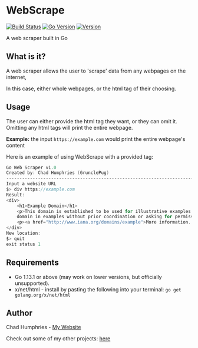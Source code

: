 # WebScrape

[![Build Status](https://travis-ci.org/GrunclePug/WebScrape.svg?branch=master)](https://travis-ci.org/GrunclePug/WebScrape)
[![Go Version](https://img.shields.io/badge/Go-v1.13+-informational)](https://img.shields.io/badge/Go-v1.13+-informational)
[![Version](https://img.shields.io/badge/version-v1.0-informational)](https://img.shields.io/badge/version-v1.0-informational)

A web scraper built in Go

## What is it?

<p>A web scraper allows the user to 'scrape' data from any webpages on the internet,</p>
<p>In this case, either whole webpages, or the html tag of their choosing.</p>

## Usage
The user can either provide the html tag they want, or they can omit it.
Omitting any html tags will print the entire webpage.

<b>Example:</b>
the input `https://example.com` would print the entire webpage's content

Here is an example of using WebScrape with a provided tag:
```go
Go Web Scraper v1.0
Created by: Chad Humphries (GrunclePug)
---------------------------------------------------------------------------------------------------------
Input a website URL
$> div https://example.com
Result:
<div>
    <h1>Example Domain</h1>
    <p>This domain is established to be used for illustrative examples in documents. You may use this
    domain in examples without prior coordination or asking for permission.</p>
    <p><a href="http://www.iana.org/domains/example">More information...</a></p>
</div>
New location:
$> quit
exit status 1
```

## Requirements

<ul>
    <li>Go 1.13.1 or above (may work on lower versions, but officially unsupported).</li>
    <li>x/net/html - install by pasting the following into your terminal: <code>go get golang.org/x/net/html</code></li>
</ul>

## Author

Chad Humphries - <a href="https://grunclepug.com/" title="Go to my website">My Website</a>
<p>Check out some of my other projects: <a href="https://github.com/GrunclePug?tab=repositories" title="Other projects of mine">here</a>

